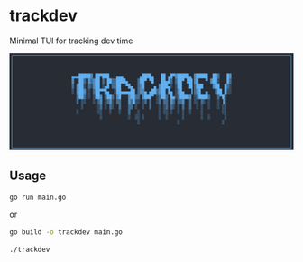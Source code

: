 # trackdev 

Minimal TUI for tracking dev time

![Logo](assets/logo.png)

## Usage

```sh
go run main.go
```
or
```sh
go build -o trackdev main.go
```
```sh
./trackdev
```
